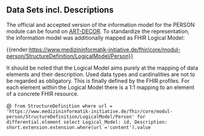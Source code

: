 ## Data Sets incl. Descriptions

The official and accepted version of the information model for the PERSON module can be found on [ART-DECOR](https://art-decor.org/art-decor/decor-datasets--mide-). To standardize the representation, the information model was additionally mapped as FHIR Logical Model:

{{render:https://www.medizininformatik-initiative.de/fhir/core/modul-person/StructureDefinition/LogicalModel/Person}}

It should be noted that the Logical Model aims purely at the mapping of data elements and their description. Used data types and cardinalities are not to be regarded as obligatory. This is finally defined by the FHIR profiles. For each element within the Logical Model there is a 1:1 mapping to an element of a concrete FHIR resource.

@``` from StructureDefinition where url =  'https://www.medizininformatik-initiative.de/fhir/core/modul-person/StructureDefinition/LogicalModel/Person' for differential.element select Logical_Model: id, Description: short.extension.extension.where(url ='content').value```